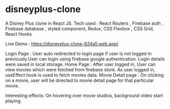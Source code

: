 # disneyplus-clone
A Disney Plus clone in React JS. 
Tech used : React Routers , Firebase auth , Firebase database , styled component, Redux, CSS Flexbox , CSS Grid, React Hooks

Live Demo : https://disneyplus-clone-824a5.web.app/

Login Page : User auto redirected to login page if user is not logged in previously.User can login using firebase google authentication. Login details were saved in local storage.
Home Page : After user logged in, User can view movies which were fetched from firebase store. As user logged in, useEffect hook is used to fetch movies data.
Movie Detail page : On clicking on a movie, user will be directed to movie detail page for that particular movie.

Interesting effects: On hovering over movie studios, background video start playing.
